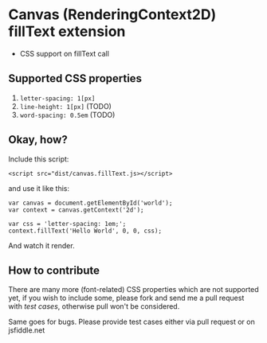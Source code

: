 # Canvas (RenderingContext2D) fillText extension

- CSS support on fillText call

## Supported CSS properties

1. `letter-spacing: 1[px]`
2. `line-height: 1[px]` (TODO)
3. `word-spacing: 0.5em` (TODO)

## Okay, how?

Include this script:

	<script src="dist/canvas.fillText.js></script>

and use it like this:

	var canvas = document.getElementById('world');
	var context = canvas.getContext('2d');

	var css = 'letter-spacing: 1em;';
	context.fillText('Hello World', 0, 0, css);

And watch it render.

## How to contribute

There are many more (font-related) CSS properties which are not supported yet,
if you wish to include some, please fork and send me a pull request with
*test cases*, otherwise pull won't be considered.

Same goes for bugs. Please provide test cases either via pull request or on
jsfiddle.net


